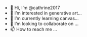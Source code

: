 - 👋 Hi, I’m @cathrine2017
- 👀 I’m interested in generative art...
- 🌱 I’m currently learning canvas...
- 💞️ I’m looking to collaborate on ...
- 📫 How to reach me ...

<!---
cathrine2017/cathrine2017 is a ✨ special ✨ repository because its `README.md` (this file) appears on your GitHub profile.
You can click the Preview link to take a look at your changes.
--->
